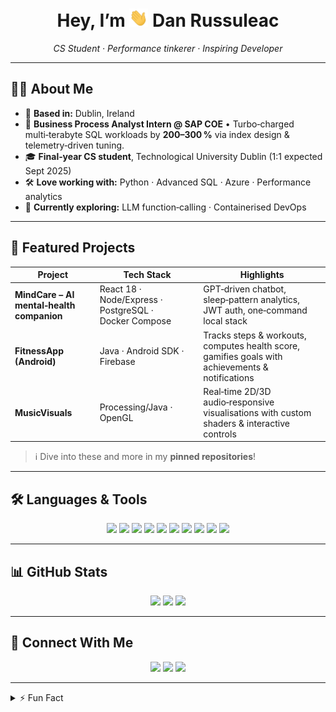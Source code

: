 <!-- Profile README – polished template -->

<h1 align="center">Hey, I’m <img src="https://raw.githubusercontent.com/ABSphreak/ABSphreak/master/gifs/Hi.gif" width="30px"> <strong>Dan Russuleac</strong></h1>

<p align="center"><em>CS Student · Performance tinkerer · Inspiring Developer</em></p>

---

## 🧑‍💻 About Me

* 📍 **Based in:** Dublin, Ireland
* 💼 **Business Process Analyst Intern @ SAP COE**
  • Turbo‑charged multi‑terabyte SQL workloads by **200–300 %** via index design & telemetry‑driven tuning.
* 🎓 **Final‑year CS student**, Technological University Dublin (1:1 expected Sept 2025)
* 🛠️ **Love working with:** Python · Advanced SQL · Azure · Performance analytics
* 🌱 **Currently exploring:** LLM function‑calling · Containerised DevOps

---

## 🚀 Featured Projects

| Project                                   | Tech Stack                                            | Highlights                                                                                       |
| ----------------------------------------- | ----------------------------------------------------- | ------------------------------------------------------------------------------------------------ |
| **MindCare – AI mental‑health companion** | React 18 · Node/Express · PostgreSQL · Docker Compose | GPT‑driven chatbot, sleep‑pattern analytics, JWT auth, one‑command local stack                   |
| **FitnessApp (Android)**                  | Java · Android SDK · Firebase                         | Tracks steps & workouts, computes health score, gamifies goals with achievements & notifications |
| **MusicVisuals**                          | Processing/Java · OpenGL                              | Real‑time 2D/3D audio‑responsive visualisations with custom shaders & interactive controls       |

> ℹ️ Dive into these and more in my **pinned repositories**!

---

## 🛠️ Languages & Tools

<p align="center">
  <img src="https://img.shields.io/badge/Python-3776AB?style=for-the-badge&logo=python&logoColor=white"/>
  <img src="https://img.shields.io/badge/SQL-4479A1?style=for-the-badge&logo=postgresql&logoColor=white"/>
  <img src="https://img.shields.io/badge/Java-ED8B00?style=for-the-badge&logo=java&logoColor=white"/>
  <img src="https://img.shields.io/badge/JavaScript-F7DF1E?style=for-the-badge&logo=javascript&logoColor=black"/>
  <img src="https://img.shields.io/badge/React-20232A?style=for-the-badge&logo=react&logoColor=61DAFB"/>
  <img src="https://img.shields.io/badge/Node.js-339933?style=for-the-badge&logo=node.js&logoColor=white"/>
  <img src="https://img.shields.io/badge/Azure-0078D4?style=for-the-badge&logo=microsoftazure&logoColor=white"/>
  <img src="https://img.shields.io/badge/Docker-2496ED?style=for-the-badge&logo=docker&logoColor=white"/>
  <img src="https://img.shields.io/badge/Git-F05032?style=for-the-badge&logo=git&logoColor=white"/>
  <img src="https://img.shields.io/badge/Linux-FCC624?style=for-the-badge&logo=linux&logoColor=black"/>
</p>

---

## 📊 GitHub Stats

<p align="center">
  <img src="https://github-readme-stats.vercel.app/api?username=DanRussuleac&show_icons=true&theme=default&include_all_commits=true"/>
  <img src="https://github-readme-streak-stats.herokuapp.com/?user=DanRussuleac&theme=default"/>
  <img src="https://github-readme-stats.vercel.app/api/top-langs/?username=DanRussuleac&layout=compact"/>
</p>

---

## 🤝 Connect With Me

<p align="center">
  <a href="https://www.linkedin.com/in/<your‑linkedin‑id>/" target="_blank"><img src="https://img.shields.io/badge/LinkedIn-0A66C2?style=for-the-badge&logo=linkedin&logoColor=white"/></a>
  <a href="mailto:drussuleac@gmail.com" target="_blank"><img src="https://img.shields.io/badge/Email-D14836?style=for-the-badge&logo=gmail&logoColor=white"/></a>
  <a href="https://danrussuleac.github.io/my-portfolio/#connect" target="_blank"><img src="https://img.shields.io/badge/Website-000000?style=for-the-badge&logo=About.me&logoColor=white"/></a>
</p>

---

<details>
<summary>⚡ Fun Fact</summary>
When I’m not optimising SQL queries, you’ll find me creating them!
</details>
